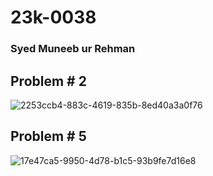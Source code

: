 # 23k-0038
### Syed Muneeb ur Rehman

## Problem # 2
![2253ccb4-883c-4619-835b-8ed40a3a0f76](https://github.com/muneebsyed6698/Pf_Fall_23/assets/142868081/a0ae081b-0c01-4af2-b285-526f5ebcb378)

## Problem # 5
![17e47ca5-9950-4d78-b1c5-93b9fe7d16e8](https://github.com/muneebsyed6698/Pf_Fall_23/assets/142868081/7ff3c971-2da9-46a4-a0be-902b26399e27)
